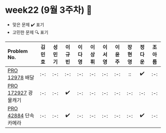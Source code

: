 # week22 (9월 3주차) :pencil:

- 맞은 문제 :heavy_check_mark: 표기
- 고민한 문제 :mag: 표기

| Problem No.                                                                                       | 김민호 | 성민기 | 이규빈 | 이다영 | 이상휘 | 이서영 | 이윤주 | 장현영 | 정다운 | 조아름 |
| :------------------------------------------------------------------------------------------------ | :----: | :----: | :----: | :----: | :----: | :----: | :----: | :----: | :----: | :----: |
| [PRO 12978](https://school.programmers.co.kr/learn/courses/30/lessons/12978) 배달 |   :-:   |  :-:   |   :-:   |   :-:   |   :-:   |   :-:   |   :-:  |   ::   |   :heavy_check_mark:   |   :-:  |
| [PRO 172927](https://school.programmers.co.kr/learn/courses/30/lessons/172927) 광물캐기 |  :-:   |  :-:   |  :heavy_check_mark:   |   :-:   |   :-:   |  :-:   |  :-:  |   :-:   |  :-:   |  :-:   |
| [PRO 42884](https://school.programmers.co.kr/learn/courses/30/lessons/42884) 단속카메라 |   :-:   |  :-:   |   :heavy_check_mark:   |  :-:   |   :-:   |   :-:   |  :-:  |  :-:   |  :heavy_check_mark:   |  :-:   |

